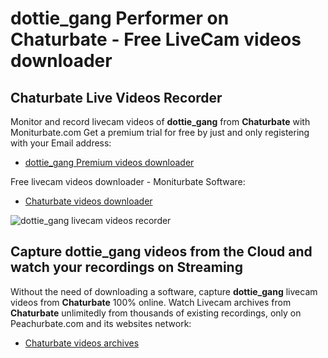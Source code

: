 # dottie_gang Performer on Chaturbate - Free LiveCam videos downloader

## Chaturbate Live Videos Recorder

Monitor and record livecam videos of **dottie_gang** from **Chaturbate** with Moniturbate.com
Get a premium trial for free by just and only registering with your Email address:
* [dottie_gang Premium videos downloader](https://moniturbate.com/request-demo-licence-key.html)

Free livecam videos downloader - Moniturbate Software:
* [Chaturbate videos downloader](https://moniturbate.com/moniturbate-download-software.html)

![dottie_gang livecam videos recorder](https://peachurnet.com/templates/moniturbate-software.png)


## Capture dottie_gang videos from the Cloud and watch your recordings on Streaming

Without the need of downloading a software, capture **dottie_gang** livecam videos from **Chaturbate** 100% online.
Watch Livecam archives from **Chaturbate** unlimitedly from thousands of existing recordings, only on Peachurbate.com and its websites network:
* [Chaturbate videos archives](https://peachurnet.com/)